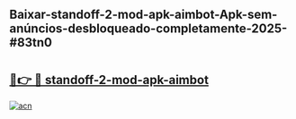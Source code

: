 ## Baixar-standoff-2-mod-apk-aimbot-Apk-sem-anúncios-desbloqueado-completamente-2025-#83tn0

# <h2><a href="https://ainizakaria.my?title=standoff-2-mod-apk-aimbot&ref=22M">🔗👉 🔴 standoff-2-mod-apk-aimbot</a></h2>

[![acn](https://github.com/user-attachments/assets/0f9c940e-d8b0-45ae-aac7-cd30a18b3e1c)](https://ainizakaria.my?title=standoff-2-mod-apk-aimbot&ref=22M)

